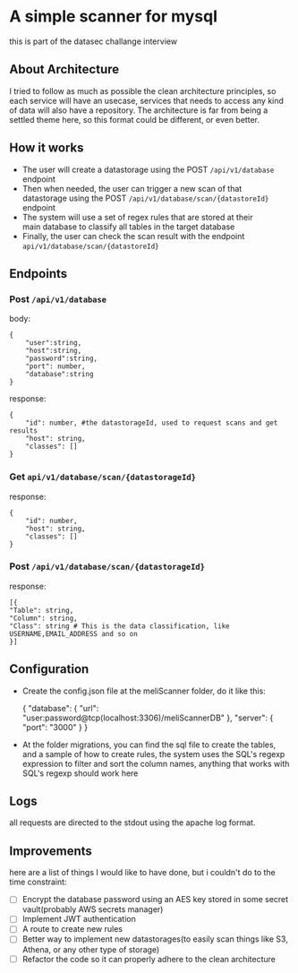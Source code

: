 
# A simple scanner for mysql

this is part of the datasec challange interview

  

## About Architecture

I tried to follow as much as possible the clean architecture principles, so each service will have an usecase, services that needs to access any kind of data will also have a repository.
The architecture is far from being a settled theme here, so this format could be different, or even better.
  
  ## How it works
 -  The user will create a datastorage using the POST `/api/v1/database`
   endpoint   
- Then when needed, the user can trigger a new scan of that   
   datastorage using the POST `/api/v1/database/scan/{datastoreId}` endpoint
 - The system will use a set of regex rules that are stored at their   
   main database to classify all tables in the target database
- Finally, the user can check the scan result with the endpoint `api/v1/database/scan/{datastoreId}`

## Endpoints

### Post `/api/v1/database`
 body:
 
    {
    	"user":string,
    	"host":string,
    	"password":string,
    	"port": number,
    	"database":string
    }
   response:

    {
    	"id": number, #the datastorageId, used to request scans and get results
    	"host": string,
    	"classes": []
    }


### Get `api/v1/database/scan/{datastorageId}`
response:

    {
    	"id": number,
    	"host": string,
    	"classes": []
    }

### Post `/api/v1/database/scan/{datastorageId}`
response: 

    [{
    "Table": string,
    "Column": string,
    "Class": string # This is the data classification, like USERNAME,EMAIL_ADDRESS and so on
    }]

## Configuration

 - Create the config.json  file at the meliScanner folder, do it like
   this:

    {
      "database": {
        "url": "user:password@tcp(localhost:3306)/meliScannerDB"
      },
      "server": {
        "port": "3000"
      }
    }

 - At the folder migrations, you can find the sql file to create the
   tables, and a sample of how to create rules, the system uses the
   SQL's regexp expression to filter and sort the column names, anything
   that works with SQL's regexp should work here

## Logs
all requests are directed to the stdout using the apache log format.

## Improvements
here are a list of things I would like to have done, but i couldn't do to the time constraint:

 - [ ] Encrypt the database password using an AES key stored in some secret vault(probably AWS secrets manager)
 - [ ] Implement JWT authentication
 - [ ] A route to create new rules
 - [ ] Better way to implement new datastorages(to easily scan things like S3, Athena, or any other type of storage) 
 - [ ] Refactor the code so it can properly adhere to the clean architecture
